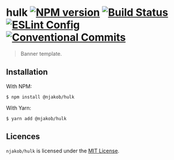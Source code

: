 
# hulk [![NPM version][badge:npm-status]][npm] [![Build Status][badge:build-status]][travis] [![ESLint Config][badge:eslint-config]][github:eslint-config] [![Conventional Commits][badge:conventional-commits]][conventional-commits]

> Banner template.

## Installation

With NPM:

```
$ npm install @njakob/hulk
```

With Yarn:

```
$ yarn add @njakob/hulk
```

## Licences

`njakob/hulk` is licensed under the [MIT License][licence].

[licence]: LICENSE
[github:eslint-config]: https://github.com/njakob/eslint-config
[npm]: https://nodei.co/npm/@njakob/hulk
[travis]: https://travis-ci.org/njakob/hulk
[conventional-commits]: https://conventionalcommits.org
[badge:npm-status]: https://img.shields.io/npm/v/@njakob/hulk.svg
[badge:build-status]: https://travis-ci.org/njakob/hulk.svg?branch=master
[badge:eslint-config]: https://img.shields.io/badge/eslint_config-njakob-463fd4.svg
[badge:conventional-commits]: https://img.shields.io/badge/conventional%20commits-1.0.0-yellow.svg
